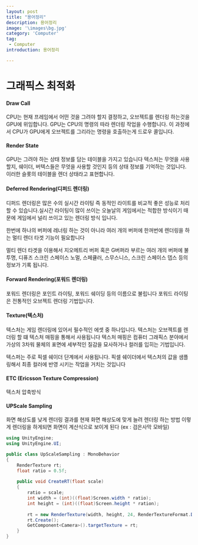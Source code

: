 ```yaml
---
layout: post
title: "용어정리"
description: 용어정리
image: '\images\bg.jpg'
category: 'Computer'
tag:
 - Computer
introduction: 용어정리

---
```


# 그래픽스 최적화

#### Draw Call

CPU는 현재 프레임에서 어떤 것을 그려야 할지 결정하고, 오브젝트를 렌더링 하는것을 GPU에 위임합니다. GPU는 CPU의 명령의 따라 렌더링 작업을 수행합니다. 이 과정에서 CPU가 GPU에게 오브젝트를 그리라는 명령을 호출하는게 드로우 콜입니다.

#### Render State

GPU는 그려야 하는 상태 정보를 담는 테이블을 가지고 있습니다 텍스처는 무엇을 사용할지, 쉐이더, 버텍스들은 무엇을 사용할 것인지 등의  상태 정보를 기억하는 것입니다.  이러한 슬롯의 테이블을 렌더 상태라고 표현합니다.



#### Deferred Rendering(디퍼드 렌더링)

디퍼드 렌더링은 많은 수의 실시간 라이팅 즉 동적인 라이트를 비교적 좋은 성능로 처리할 수 있습니다.실시간 라이팅이 많이 쓰이는 오늘날의 게임에서는 적합한 방식이기 때문에 게임에서 널리 쓰이고 있는 렌더링 방식 입니다.

한번에 하나의 버퍼에 레너링 하는 것이 아니라 여러 개의 버퍼에 한꺼번에 렌더링을 하는 멀티 렌더 타겟 기능이 필요합니다

멀티 렌더 타겟을 이용해서 지오메트리 버퍼 혹은 G버퍼라 부르는 여러 개의 버퍼에 불투명, 디퓨즈 스크린 스페이스 노멀, 스페큘러, 스무스니스, 스크린 스페이스 뎁스 등의 정보가 기록 됩니다.



#### Forward Rendering(포워드 렌더링)

포워드 렌더링은  포인트 라이팅, 포워드 쉐이딩 등의 이름으로 불립니다 포워드 라이팅은 전통적인 오브젝트 렌더링 기법입니다.



#### Texture(텍스처)

텍스처는 게임 렌더링에 있어서 필수적인 에셋 중 하나입니다. 텍스처는 오브젝트를 렌더링 할 떄 텍스처 매핑을 통해서 사용됩니다 텍스처 매핑은 컴퓨터 그래픽스 분야에서 가상의 3차워 물체의 표면에 세부적인 질감을 묘사하거나 컬러를 입히는 기법입니다.

텍스퍼는 주로 픽셀 쉐이더 단계에서 사용됩니다. 픽셀 쉐이더에서 텍스처의 값을 샘플링해서 최종 컬러에 반영 시키는 작업을 거치는 것입니다



#### ETC (Ericsson Texture Compression)

텍스처 압축방식



#### UPScale Sampling

화면 해상도를 낮게 렌더링 결과를 현재 화면 해상도에 맞게 늘려 렌더링 하는 방법 이렇게 렌더링을 하게되면 화면이 계산식으로 보이게 된다 (ex : 검은사막 모바일)

```c#
using UnityEngine;
using UnityEngine.UI;

public class UpScaleSampling : MonoBehavior
{
	RenderTexture rt;
	float ratio = 0.5f;
	
	public void CreateRT(float scale)
    {
    	ratio = scale;
    	int width = (int)((float)Screen.width * ratio);
    	int height = (int)((float)Screen.height * ration);
    	
    	rt = new RenderTexture(width, height, 24, RenderTextureFormat.DefaultHDR);
    	rt.Create();
    	GetComponent<Camera>().targetTexture = rt;
    }
}
```


